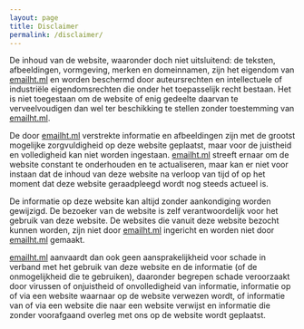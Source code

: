 ```yaml
---
layout: page
title: Disclaimer
permalink: /disclaimer/
---
```


De inhoud van de website, waaronder doch niet uitsluitend: de teksten, afbeeldingen, vormgeving, merken en domeinnamen, zijn het eigendom van [emailht.ml](/home) en worden beschermd door auteursrechten en intellectuele of industriële eigendomsrechten die onder het toepasselijk recht bestaan. Het is niet toegestaan om de website of enig gedeelte daarvan te verveelvoudigen dan wel ter beschikking te stellen zonder toestemming van [emailht.ml](/home).

De door [emailht.ml](/home) verstrekte informatie en afbeeldingen zijn met de grootst mogelijke zorgvuldigheid op deze website geplaatst, maar voor de juistheid en volledigheid kan niet worden ingestaan. [emailht.ml](/home) streeft ernaar om de website constant te onderhouden en te actualiseren, maar kan er niet voor instaan dat de inhoud van deze website na verloop van tijd of op het moment dat deze website geraadpleegd wordt nog steeds actueel is.

De informatie op deze website kan altijd zonder aankondiging worden gewijzigd. De bezoeker van de website is zelf verantwoordelijk voor het gebruik van deze website. De websites die vanuit deze website bezocht kunnen worden, zijn niet door [emailht.ml](/home) ingericht en worden niet door [emailht.ml](/home) gemaakt.

[emailht.ml](/home) aanvaardt dan ook geen aansprakelijkheid voor schade in verband met het gebruik van deze website en de informatie (of de onmogelijkheid die te gebruiken), daaronder begrepen schade veroorzaakt door virussen of onjuistheid of onvolledigheid van informatie, informatie op of via een website waarnaar op de website verwezen wordt, of informatie van of via een website die naar een website verwijst en informatie die zonder voorafgaand overleg met ons op de website wordt geplaatst.